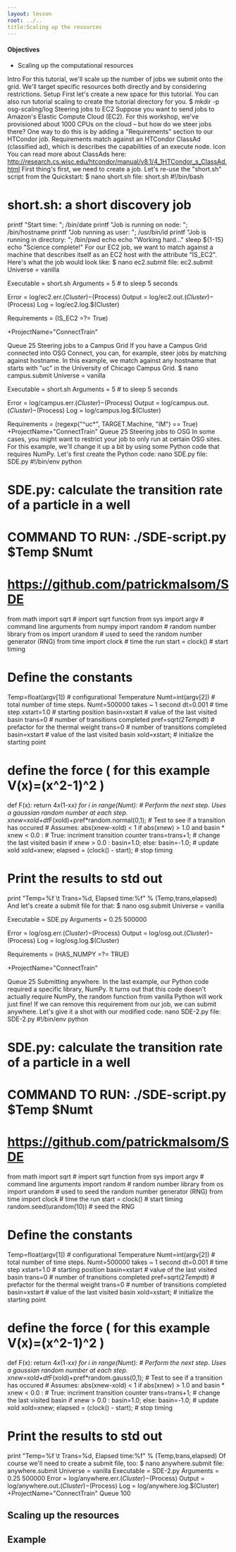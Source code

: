 ```yaml
---
layout: lesson
root: ../..
title:Scaling up the resources 
---
```

<div class="objectives" markdown="1">

#### Objectives
*   Scaling up the computational resources  
</div>



Intro
For this tutorial, we'll scale up the number of jobs we submit onto the grid. We'll target specific resources both directly and by considering restrictions.
Setup
First let's create a new space for this tutorial. You can also run tutorial scaling to create the tutorial directory for you.
$ mkdir -p osg-scaling/log
Steering jobs to EC2
Suppose you want to send jobs to Amazon's Elastic Compute Cloud (EC2). For this workshop, we've provisioned about 1000 CPUs on the cloud – but how do we steer jobs there?
One way to do this is by adding a "Requirements" section to our HTCondor job. Requirements match against an HTCondor ClassAd (classified ad), which is describes the capabilities of an execute node.
Icon
You can read more about ClassAds here: http://research.cs.wisc.edu/htcondor/manual/v8.1/4_1HTCondor_s_ClassAd.html
First thing's first, we need to create a job. Let's re-use the "short.sh" script from the Quickstart:
$ nano short.sh
file: short.sh
#!/bin/bash
# short.sh: a short discovery job
printf "Start time: "; /bin/date
printf "Job is running on node: "; /bin/hostname
printf "Job running as user: "; /usr/bin/id
printf "Job is running in directory: "; /bin/pwd
echo
echo "Working hard..."
sleep ${1-15}
echo "Science complete!"
For our EC2 job, we want to match against a machine that describes itself as an EC2 host with the attribute "IS_EC2". Here's what the job would look like:
$ nano ec2.submit
file: ec2.submit
Universe = vanilla

Executable = short.sh
Arguments = 5 # to sleep 5 seconds

Error = log/ec2.err.$(Cluster)-$(Process)
Output = log/ec2.out.$(Cluster)-$(Process)
Log = log/ec2.log.$(Cluster)

Requirements = (IS_EC2 =?= True)

+ProjectName="ConnectTrain"

Queue 25
Steering jobs to a Campus Grid
If you have a Campus Grid connected into OSG Connect, you can, for example, steer jobs by matching against hostname. In this example, we match against any hostname that starts with "uc" in the University of Chicago Campus Grid.
$ nano campus.submit
Universe = vanilla

Executable = short.sh
Arguments = 5 # to sleep 5 seconds

Error = log/campus.err.$(Cluster)-$(Process)
Output = log/campus.out.$(Cluster)-$(Process)
Log = log/campus.log.$(Cluster)

Requirements = (regexp("^uc*", TARGET.Machine, "IM") == True)
+ProjectName="ConnectTrain"
Queue 25
Steering jobs to OSG
In some cases, you might want to restrict your job to only run at certain OSG sites. For this example, we'll change it up a bit by using some Python code that requires NumPy. Let's first create the Python code:
nano SDE.py
file: SDE.py
#!/bin/env python
# SDE.py: calculate the transition rate of a particle in a well
# COMMAND TO RUN: ./SDE-script.py $Temp $Numt
# https://github.com/patrickmalsom/SDE

from math import sqrt     # import sqrt function
from sys import argv      # command line arguments
from numpy import random  # random number library
from os import urandom    # used to seed the random number generator (RNG)
from time import clock    # time the run
start = clock()           # start timing

# Define the constants
Temp=float(argv[1])       # configurational Temperature
Numt=int(argv[2])         # total number of time steps. Numt=500000 takes ~ 1 second
dt=0.001                  # time step
xstart=1.0                # starting position
basin=xstart              # value of the last visited basin
trans=0                   # number of transitions completed
pref=sqrt(2*Temp*dt)      # prefactor for the thermal weight
trans=0                   # number of transitions completed
basin=xstart              # value of the last visited basin
xold=xstart;              # initialize the starting point

# define the force ( for this example V(x)=(x^2-1)^2 )
def F(x): return 4*x*(1-x*x)
for i in range(Numt):
    # Perform the next step. Uses a gaussian random number at each step.
    xnew=xold+dt*F(xold)+pref*random.normal(0,1);
    # Test to see if a transition has occured
    # Assumes: abs(xnew-xold) < 1
    if abs(xnew) > 1.0 and basin * xnew < 0.0 :
        # True: incriment transition counter
        trans=trans+1;
        # change the last visited basin
        if xnew > 0.0 :
            basin=1.0;
        else:
            basin=-1.0;
    # update xold
    xold=xnew;
elapsed = (clock() - start); # stop timing

# Print the results to std out
print "Temp=%f \t Trans=%d, Elapsed time:%f" % (Temp,trans,elapsed)
And let's create a submit file for that:
$ nano osg.submit
Universe = vanilla

Executable = SDE.py
Arguments = 0.25 500000

Error = log/osg.err.$(Cluster)-$(Process)
Output = log/osg.out.$(Cluster)-$(Process)
Log = log/osg.log.$(Cluster)

Requirements = (HAS_NUMPY =?= TRUE)

+ProjectName="ConnectTrain"

Queue 25
Submitting anywhere.
In the last example, our Python code required a specific library, NumPy. It turns out that this code doesn't actually require NumPy, the random function from vanilla Python will work just fine! If we can remove this requirement from our job, we can submit anywhere. Let's give it a shot with our modified code:
nano SDE-2.py
file: SDE-2.py
#!/bin/env python
# SDE.py: calculate the transition rate of a particle in a well
# COMMAND TO RUN: ./SDE-script.py $Temp $Numt
# https://github.com/patrickmalsom/SDE

from math import sqrt     # import sqrt function
from sys import argv      # command line arguments
import random             # random number library
from os import urandom    # used to seed the random number generator (RNG)
from time import clock    # time the run
start = clock()           # start timing
random.seed(urandom(10))  # seed the RNG

# Define the constants
Temp=float(argv[1])       # configurational Temperature
Numt=int(argv[2])         # total number of time steps. Numt=500000 takes ~ 1 second
dt=0.001                  # time step
xstart=1.0                # starting position
basin=xstart              # value of the last visited basin
trans=0                   # number of transitions completed
pref=sqrt(2*Temp*dt)      # prefactor for the thermal weight
trans=0                   # number of transitions completed
basin=xstart              # value of the last visited basin
xold=xstart;              # initialize the starting point

# define the force ( for this example V(x)=(x^2-1)^2 )
def F(x): return 4*x*(1-x*x)
for i in range(Numt):
    # Perform the next step. Uses a gaussian random number at each step.
    xnew=xold+dt*F(xold)+pref*random.gauss(0,1);
    # Test to see if a transition has occured
    # Assumes: abs(xnew-xold) < 1
    if abs(xnew) > 1.0 and basin * xnew < 0.0 :
        # True: incriment transition counter
        trans=trans+1;
        # change the last visited basin
        if xnew > 0.0 :
            basin=1.0;
        else:
            basin=-1.0;
    # update xold
    xold=xnew;
elapsed = (clock() - start); # stop timing

# Print the results to std out
print "Temp=%f \t Trans=%d, Elapsed time:%f" % (Temp,trans,elapsed)
Of course we'll need to create a submit file, too:
$ nano anywhere.submit
file: anywhere.submit
Universe = vanilla
Executable = SDE-2.py
Arguments = 0.25 500000
Error = log/anywhere.err.$(Cluster)-$(Process)
Output = log/anywhere.out.$(Cluster)-$(Process)
Log = log/anywhere.log.$(Cluster)
+ProjectName="ConnectTrain"
Queue 100


<h2> Scaling up the resources </h2> 

<h2> Example </h2> 


